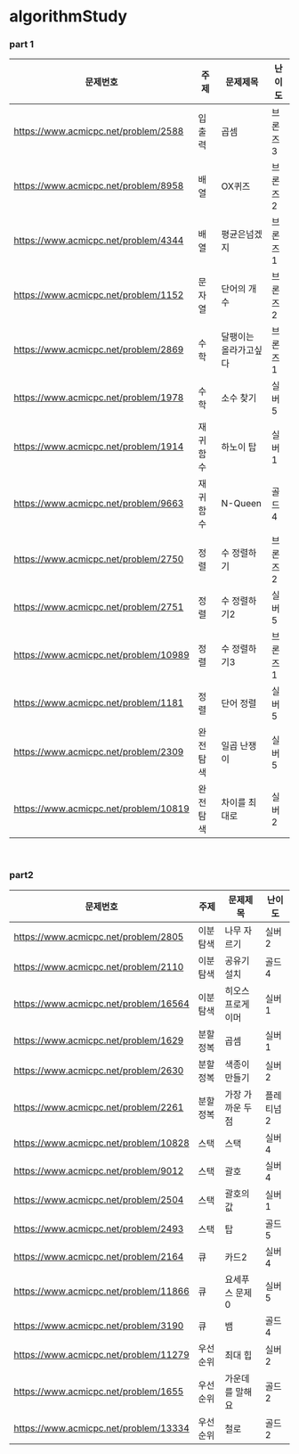 # algorithmStudy
### part 1

| 문제번호 | 주제 | 문제제목 | 난이도 |
| --- | --- | --- | --- |
| https://www.acmicpc.net/problem/2588 | 입출력 | 곱셈 | 브론즈3 |
| https://www.acmicpc.net/problem/8958 | 배열 | OX퀴즈 | 브론즈2 |
| https://www.acmicpc.net/problem/4344 | 배열 | 평균은넘겠지 | 브론즈1 |
| https://www.acmicpc.net/problem/1152 | 문자열 | 단어의 개수 | 브론즈2 |
| https://www.acmicpc.net/problem/2869 | 수학 | 달팽이는 올라가고싶다 | 브론즈1 |
| https://www.acmicpc.net/problem/1978 | 수학 | 소수 찾기 | 실버5 |
| https://www.acmicpc.net/problem/1914 | 재귀함수 | 하노이 탑 | 실버1 |
| https://www.acmicpc.net/problem/9663 | 재귀함수 | N-Queen | 골드4 |
| https://www.acmicpc.net/problem/2750 | 정렬 | 수 정렬하기 | 브론즈2 |
| https://www.acmicpc.net/problem/2751 | 정렬 | 수 정렬하기2 | 실버5 |
| https://www.acmicpc.net/problem/10989 | 정렬 | 수 정렬하기3 | 브론즈1 |
| https://www.acmicpc.net/problem/1181 | 정렬 | 단어 정렬 | 실버5 |
| https://www.acmicpc.net/problem/2309 | 완전탐색 | 일곱 난쟁이 | 실버5 |
| https://www.acmicpc.net/problem/10819 | 완전탐색 | 차이를 최대로 | 실버2 |

<br>

### part2
| 문제번호 | 주제 | 문제제목 | 난이도 |
| --- | --- | --- | --- |
| https://www.acmicpc.net/problem/2805 | 이분탐색 |	나무 자르기 |	실버2 |
| https://www.acmicpc.net/problem/2110 |	이분탐색 |	공유기 설치 |	골드4 |
| https://www.acmicpc.net/problem/16564 |	이분탐색 |	히오스 프로게이머 |	실버1 |
| https://www.acmicpc.net/problem/1629 |	분할정복 |	곱셈 |	실버1 |
| https://www.acmicpc.net/problem/2630 |	분할정복 |	색종이 만들기 |	실버2 |
| https://www.acmicpc.net/problem/2261 |	분할정복 |	가장 가까운 두점 |	플레티넘2 |
| https://www.acmicpc.net/problem/10828 |	스택 |	스택 |	실버4 |
| https://www.acmicpc.net/problem/9012 |	스택 |	괄호 |	실버4 |
| https://www.acmicpc.net/problem/2504 |	스택 |	괄호의 값 |	실버1 |
| https://www.acmicpc.net/problem/2493 |	스택 |	탑 |	골드5 |
| https://www.acmicpc.net/problem/2164 |	큐 |	카드2 |	실버4 |
| https://www.acmicpc.net/problem/11866 |	큐 |	요세푸스 문제 0 |	실버5 |
| https://www.acmicpc.net/problem/3190 |	큐 |	뱀 |	골드4 |
| https://www.acmicpc.net/problem/11279 |	우선순위 | 최대 힙 |	실버2 |
| https://www.acmicpc.net/problem/1655 |	우선순위 | 가운데를 말해요 |	골드2 |
| https://www.acmicpc.net/problem/13334 |	우선순위 | 철로 |	골드2 |
